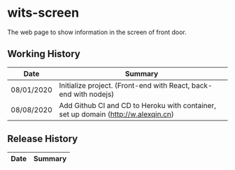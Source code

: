 # wits-screen
The web page to show information in the screen of front door.

## Working History
Date | Summary
---|---
08/01/2020 | Initialize project. (Front-end with React, back-end with nodejs)
08/08/2020 | Add Github CI and CD to Heroku with container, set up domain (http://w.alexqin.cn)


## Release History
Date | Summary
--- | ---
